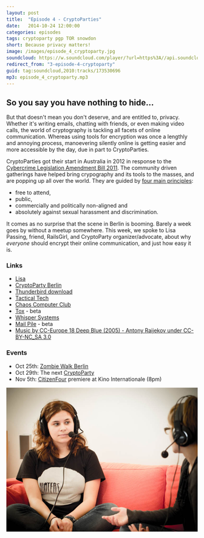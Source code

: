```yaml
---
layout: post
title:  "Episode 4 - CryptoParties"
date:   2014-10-24 12:00:00
categories: episodes
tags: cryptoparty pgp TOR snowdon
short: Because privacy matters!
image: /images/episode_4_cryptoparty.jpg
soundcloud: https://w.soundcloud.com/player/?url=https%3A//api.soundcloud.com/tracks/173530696%3Fsecret_token%3Ds-Da3hY&amp;color=ff5500&amp;auto_play=false&amp;hide_related=false&amp;show_comments=true&amp;show_user=true&amp;show_reposts=false
redirect_from: "3-episode-4-cryptoparty"
guid: tag:soundcloud,2010:tracks/173530696
mp3: episode_4_cryptoparty.mp3
---
```


## So you say you have nothing to hide...

But that doesn't mean you don't deserve, and are entitled to, privacy. Whether it's writing emails, chatting with friends, or even making video calls, the world of cryptography is tackling all facets of online communication. Whereas using tools for encryption was once a lengthly and annoying process, manoevering silently online is getting easier and more accessible by the day, due in part to CryptoParties.

CryptoParties got their start in Australia in 2012 in response to the [Cybercrime Legislation Amendment Bill 2011](http://en.wikipedia.org/wiki/CryptoParty). The community driven gatherings have helped bring crypography and its tools to the masses, and are popping up all over the world. They are guided by [four main principles](http://www.cryptoparty.in/guiding_principles):

* free to attend,
* public,
* commercially and politically non-aligned and
* absolutely against sexual harassment and discrimination.

It comes as no surprise that the scene in Berlin is booming. Barely a week goes by without a meetup somewhere. This week, we spoke to Lisa Passing, friend, RailsGirl, and CryptoParty organizer/advocate, about why _everyone_ should encrypt their online communication, and just how easy it is.

### Links
* [Lisa](http://lislis.de/)
* [CryptoParty Berlin](http://www.cryptoparty.in/berlin)
* [Thunderbird download](https://www.mozilla.org/en-US/thunderbird/)
* [Tactical Tech](https://tacticaltech.org/)
* [Chaos Computer Club](http://www.ccc.de/en/)
* [Tox](https://tox.im/) - beta
* [Whisper Systems](https://whispersystems.org/)
* [Mail Pile](https://www.mailpile.is/) - beta
* [Music by CC-Europe 18 Deep Blue (2005) - Antony Raijekov under CC-BY-NC_SA 3.0](https://soundcloud.com/cc-europe/18-deep-blue-2005-antony)

### Events
* Oct 25th: [Zombie Walk Berlin](https://www.facebook.com/events/349924111835851/)
* Oct 29th: The next [CryptoParty](http://www.cryptoparty.in/berlin)
* Nov 5th: [CitizenFour](https://citizenfourfilm.com/) premiere at Kino Internationale (8pm)

![Lisa](/images/episode_4_cryptoparty.jpg)
